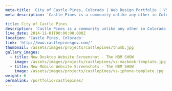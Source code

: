 ```yaml
---
meta-title: 'City of Castle Pines, Colorado | Web Design Portfolio | VS'
meta-description: 'Castle Pines is a community unlike any other in Colorado. It consists of approximately 10,000 residents and is located about 20 miles south of Denver.'

title: City of Castle Pines
description: 'Castle Pines is a community unlike any other in Colorado. It consists of approximately 10,000 residents and is located about 20 miles south of Denver. Variant Studios was subcontracted by Slate Communications to design and develop the Drupal website.'
live_date: 2014-11-01T00:00:00.000Z
location: 'Castle Pines, Colorado'
link: 'http://www.castlepinesgov.com/'
thumbnail: /assets/images/projects/castlepines/thumb.jpg
gallery_images:
  - title: New Desktop Website Screenshot - The NBM SHOW
    image: /assets/images/projects/castlepines/vs-macbook-template.jpg
  - title: New Mobile Website Screenshots - The NBM SHOW
    image: /assets/images/projects/castlepines/vs-iphone-template.jpg
weight: 6
permalink: /portfolio/castlepines/
---
```

